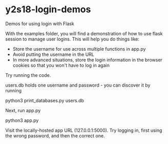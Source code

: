 # y2s18-login-demos
Demos for using login with Flask

With the examples folder, you will find a demonstration of how to use flask session to manage user logins.  This will help you do things like:

* Store the username for use across multiple functions in app.py
* Avoid putting the username in the URL
* In more advanced situations, store the login information in the browser cookies so that you won't have to log in again

Try running the code.

users.db holds one username and password - you can discover it by running

 python3 print_databases.py users.db

Next, run app.py

 python3 app.py

Visit the locally-hosted app URL (127.0.0.1:5000).  Try logging in, first using the wrong password, and then the correct one.

